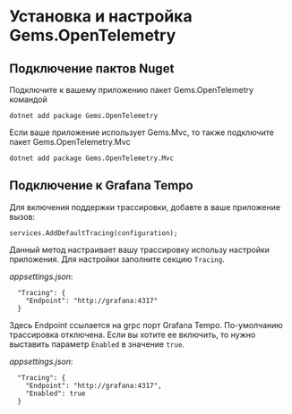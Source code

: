 # Установка и настройка Gems.OpenTelemetry

## Подключение пактов Nuget

Подключите к вашему приложению пакет Gems.OpenTelemetry командой 

```
dotnet add package Gems.OpenTelemetry 
```

Если ваше приложение использует Gems.Mvc, то также подключите пакет Gems.OpenTelemetry.Mvc

```
dotnet add package Gems.OpenTelemetry.Mvc
```

## Подключение к Grafana Tempo

Для включения поддержки трассировки, добавте в ваше приложение вызов:

```
services.AddDefaultTracing(configuration);
```

Данный метод настраивает вашу трассировку использу настройки приложения. Для настройки заполните секцию `Tracing`.

_appsettings.json_:

```
  "Tracing": {
    "Endpoint": "http://grafana:4317"
  }
```

Здесь Endpoint ссылается на grpc порт Grafana Tempo. 
По-умолчанию трассировка отключена. Если вы хотите ее включить, то нужно выставить параметр `Enabled` в значение `true`.

_appsettings.json_:

```
  "Tracing": {
    "Endpoint": "http://grafana:4317",
    "Enabled": true
  }
```
